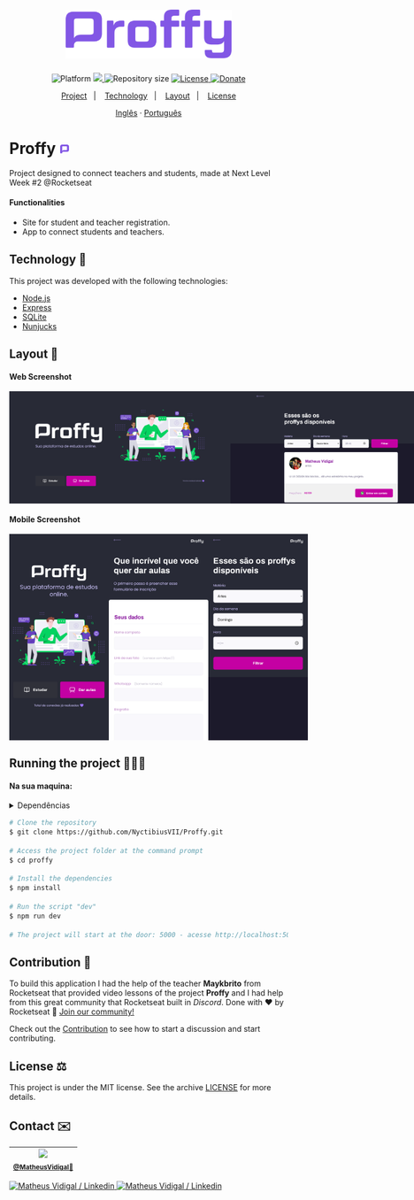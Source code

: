 <h1 align="center">
    <br>
    <img src="./.github/logo.png" width="300" alt="Proffy">
</h1>
<!-- <h4 align="center">Projeto web construído durante o Next Level Week #02-Discovery com a Rocketseat/maykbrito.</h4> -->
<p align="center">
    <img alt="Platform" src="https://img.shields.io/static/v1?label=Plataform&message=Mobile/PC&color=8257E5&labelColor=000000">
    <a aria-label="Completed" href="https://nextlevelweek.com/episodios/omnistack/edicao/2">
        <img src="https://img.shields.io/badge/Proffy-NLW 2.0-8257E5?logo=data:image/png;base64,iVBORw0KGgoAAAANSUhEUgAAABAAAAAQCAMAAAAoLQ9TAAAALVBMVEVHcExxWsF0XMJzXMJxWcFsUsD///9jRrzY0u6Xh9Gsn9n39fyMecy0qd2bjNJWBT0WAAAABHRSTlMA2Do606wF2QAAAGlJREFUGJVdj1cWwCAIBLEsRU3uf9xobDH8+GZwUYi8i6ucJwrxKE+7D0G9Q4vlYqtmCSjndr4CgCgzlyFgfKfKCVO0LrPKjmiqMxGXkJwNnXskqWG+1oSM+BSwD8f29YLNjvx/OQrn+g99oQSoNmt3PgAAAABJRU5ErkJggg==&labelColor=000000"></img>
    </a>
    <img alt="Repository size" src="https://img.shields.io/github/repo-size/NyctibiusVII/Proffy?color=774DD6&labelColor=000000">
    <a href="https://github.com/NyctibiusVII/Proffy/blob/master/LICENSE">
        <img alt="License" src="https://img.shields.io/static/v1?label=license&message=MIT&color=8257E5&labelColor=000000">
    </a>
    <a href="https://picpay.me/Matheus_nyctibius_vii">
        <img alt="Donate" src="https://img.shields.io/static/v1?label=$&message=Donate&color=000000&labelColor=8257E5">
    </a>
</p>
<p align="center">
    <a href="#proffy-">Project</a>&nbsp;&nbsp;&nbsp;|&nbsp;&nbsp;&nbsp;
    <a href="#technology-">Technology</a>&nbsp;&nbsp;&nbsp;|&nbsp;&nbsp;&nbsp;
    <a href="#layout-">Layout</a>&nbsp;&nbsp;&nbsp;|&nbsp;&nbsp;&nbsp;
    <a href="#license-%EF%B8%8F">License</a>
</p>
<p align="center">
    <a href="README.md">Inglês</a>
    ·
    <a href="README-pt.md">Português</a>
</p>

# Proffy <img src=".github/favicon.png" width="18">
Project designed to connect teachers and students, made at Next Level Week #2 @Rocketseat

#### Functionalities
* Site for student and teacher registration.
* App to connect students and teachers.

## Technology 🚀
This project was developed with the following technologies:

- [Node.js](https://nodejs.org/en/)
- [Express](https://expressjs.com/pt-br/)
- [SQLite](https://www.sqlite.org/index.html)
- [Nunjucks](https://mozilla.github.io/nunjucks/)

## Layout 🚧
#### Web Screenshot
<div style="display: flex; flex-direction: 'column'; align-items: 'center';">
    <img src="./.github/desktop_index.png" width="400px">
    <img src="./.github/desktop_study.png" width="400px">
</div>

#### Mobile Screenshot
<div style="display: flex; flex-direction: 'row';">
    <img src="./.github/mobile_index.png" width="180">
    <img src="./.github/mobile_give-classes.png" width="180">
    <img src="./.github/mobile_study.png" width="180">
</div>

## Running the project 🚴🏻‍♂️

#### Na sua maquina:
<details>
    <summary>Dependências</summary>

```json
    "dependencies": {
        "express": "^4.17.1",
        "nunjucks": "^3.2.2",
        "sqlite-async": "^1.1.0"
    },
    "devDependencies": {
        "nodemon": "^2.0.4"
    }
```
</details>

```bash
# Clone the repository
$ git clone https://github.com/NyctibiusVII/Proffy.git

# Access the project folder at the command prompt
$ cd proffy

# Install the dependencies
$ npm install

# Run the script "dev"
$ npm run dev

# The project will start at the door: 5000 - acesse http://localhost:5000
```

## Contribution 💭
To build this application I had the help of the teacher **Maykbrito** from Rocketseat that provided video lessons of the project **Proffy** and I had help from this great community that Rocketseat built in *Discord*.
Done with ♥ by Rocketseat :wave: [Join our community!](https://discord.gg/YxU7fJT)

Check out the [Contribution](./CONTRIBUTING.md) to see how to start a discussion and start contributing.

## License ⚖️
This project is under the MIT license. See the archive [LICENSE](https://github.com/NyctibiusVII/Proffy/blob/master/LICENSE) for more details.

## Contact ✉️
| <img src="https://user-images.githubusercontent.com/52816125/90341686-05b68880-dfd8-11ea-969c-70c9ce9d0278.jpg" width=100><br><sub><a href="https://www.instagram.com/nyctibius_vii/?hl=pt-br">@MatheusVidigal🦊</a></sub> |
| :---: |

<p align="left">
   <a href="https://www.linkedin.com/in/matheus-vidigal-nyctibiusvii/">
      <img alt="Matheus Vidigal / Linkedin" src="https://img.shields.io/badge/-Matheus Vidigal-8257E5?style=flat&logo=Linkedin&logoColor=white" />
   </a>
   <a href="https://mail.google.com/mail/u/1/#inbox?compose=GTvVlcSGLCKpKJfwPsKKqzXBplKkGtCLvCQcFWdWxCxQFfkHzzjVkgzrMFPBgKBmWFHvrjrCsMqSH">
      <img alt="Matheus Vidigal / Linkedin" src="https://img.shields.io/badge/-Matheus Vidigal-8257E5?style=flat&logo=Gmail&logoColor=white" />
   </a>
</p>